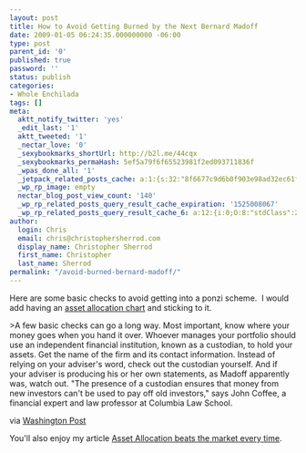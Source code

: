 ```yaml
---
layout: post
title: How to Avoid Getting Burned by the Next Bernard Madoff
date: 2009-01-05 06:24:35.000000000 -06:00
type: post
parent_id: '0'
published: true
password: ''
status: publish
categories:
- Whole Enchilada
tags: []
meta:
  aktt_notify_twitter: 'yes'
  _edit_last: '1'
  aktt_tweeted: '1'
  _nectar_love: '0'
  _sexybookmarks_shortUrl: http://b2l.me/44cqx
  _sexybookmarks_permaHash: 5ef5a79f6f65523981f2ed093711836f
  _wpas_done_all: '1'
  _jetpack_related_posts_cache: a:1:{s:32:"8f6677c9d6b0f903e98ad32ec61f8deb";a:2:{s:7:"expires";i:1457686727;s:7:"payload";a:3:{i:0;a:1:{s:2:"id";i:1911;}i:1;a:1:{s:2:"id";i:1263;}i:2;a:1:{s:2:"id";i:831;}}}}
  _wp_rp_image: empty
  nectar_blog_post_view_count: '140'
  _wp_rp_related_posts_query_result_cache_expiration: '1525008067'
  _wp_rp_related_posts_query_result_cache_6: a:12:{i:0;O:8:"stdClass":2:{s:7:"post_id";s:4:"1232";s:5:"score";s:17:"73.79937595651906";}i:1;O:8:"stdClass":2:{s:7:"post_id";s:4:"1263";s:5:"score";s:17:"22.70262005852315";}i:2;O:8:"stdClass":2:{s:7:"post_id";s:3:"664";s:5:"score";s:17:"21.71167081946409";}i:3;O:8:"stdClass":2:{s:7:"post_id";s:4:"1911";s:5:"score";s:18:"18.007131982014652";}i:4;O:8:"stdClass":2:{s:7:"post_id";s:3:"697";s:5:"score";s:17:"17.69089426672761";}i:5;O:8:"stdClass":2:{s:7:"post_id";s:3:"381";s:5:"score";s:18:"14.526199632210735";}i:6;O:8:"stdClass":2:{s:7:"post_id";s:2:"33";s:5:"score";s:18:"14.242467412688518";}i:7;O:8:"stdClass":2:{s:7:"post_id";s:4:"4550";s:5:"score";s:18:"14.020861925810719";}i:8;O:8:"stdClass":2:{s:7:"post_id";s:4:"1108";s:5:"score";s:17:"13.42745188394859";}i:9;O:8:"stdClass":2:{s:7:"post_id";s:3:"300";s:5:"score";s:17:"13.42745188394859";}i:10;O:8:"stdClass":2:{s:7:"post_id";s:4:"1522";s:5:"score";s:18:"13.156595215343474";}i:11;O:8:"stdClass":2:{s:7:"post_id";s:2:"39";s:5:"score";s:18:"12.958759640326969";}}
author:
  login: Chris
  email: chris@christophersherrod.com
  display_name: Christopher Sherrod
  first_name: Christopher
  last_name: Sherrod
permalink: "/avoid-burned-bernard-madoff/"
---
```

<p>Here are some basic checks to avoid getting into a ponzi scheme.  I would add having an <a href="https://christopher-sherrod.blisslifepress.com/asset-allocation-beats-the-market-every-time/" rel="nofollow">asset allocation chart</a> and sticking to it.</p>
>A few basic checks can go a long way. Most important, know where your money goes when you hand it over. Whoever manages your portfolio should use an independent financial institution, known as a custodian, to hold your assets. Get the name of the firm and its contact information. Instead of relying on your adviser's word, check out the custodian yourself. And if your adviser is producing his or her own statements, as Madoff apparently was, watch out. "The presence of a custodian ensures that money from new investors can't be used to pay off old investors," says John Coffee, a financial expert and law professor at Columbia Law School.</p></blockquote>
<p>via <a href="http://www.washingtonpost.com/wp-dyn/content/article/2009/01/03/AR2009010300028.html" rel="nofollow">Washington Post</a></p>
<p>You'll also enjoy my article <a href="https://christopher-sherrod.blisslifepress.com/asset-allocation-beats-the-market-every-time/" rel="nofollow">Asset Allocation beats the market every time</a>.</p>
